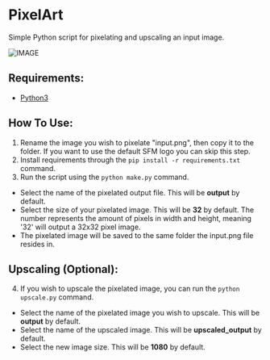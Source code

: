 # PixelArt
Simple Python script for pixelating and upscaling an input image.

![IMAGE](https://i.imgur.com/rw9xooS.jpeg)

## Requirements:
- [Python3](https://www.python.org/downloads/)

## How To Use:
1) Rename the image you wish to pixelate "input.png", then copy it to the folder. If you want to use the default SFM logo you can skip this step.
2) Install requirements through the `pip install -r requirements.txt` command.
3) Run the script using the `python make.py` command. 
- Select the name of the pixelated output file. This will be **output** by default.
- Select the size of your pixelated image. This will be **32** by default. The number represents the amount of pixels in width and height, meaning '32' will output a 32x32 pixel image.
- The pixelated image will be saved to the same folder the input.png file resides in.

## Upscaling (Optional):
4) If you wish to upscale the pixelated image, you can run the `python upscale.py` command.
- Select the name of the pixelated image you wish to upscale. This will be **output** by default.
- Select the name of the upscaled image. This will be **upscaled_output** by default.
- Select the new image size. This will be **1080** by default.
